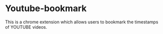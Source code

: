 # Youtube-bookmark
This is a chrome extension which allows users to bookmark the timestamps of YOUTUBE videos.
